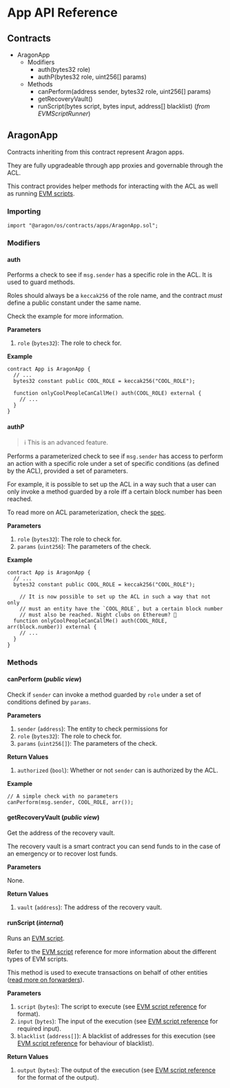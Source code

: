 # App API Reference

## Contracts

- AragonApp
  - Modifiers
    - auth(bytes32 role)
    - authP(bytes32 role, uint256[] params)
  - Methods
    - canPerform(address sender, bytes32 role, uint256[] params)
    - getRecoveryVault()
    - runScript(bytes script, bytes input, address[] blacklist) (*from EVMScriptRunner*)

## AragonApp

Contracts inheriting from this contract represent Aragon apps.

They are fully upgradeable through app proxies and governable through the ACL.

This contract provides helper methods for interacting with the ACL as well as running [EVM scripts](EVM_SCRIPTS.md).

### Importing

```
import "@aragon/os/contracts/apps/AragonApp.sol";
```

### Modifiers

#### auth

Performs a check to see if `msg.sender` has a specific role in the ACL. It is used to guard methods.

Roles should always be a `keccak256` of the role name, and the contract *must* define a public constant under the same name.

Check the example for more information.

**Parameters**

1. `role` (`bytes32`): The role to check for.

**Example**

```solidity
contract App is AragonApp {
  // ...
  bytes32 constant public COOL_ROLE = keccak256("COOL_ROLE");

  function onlyCoolPeopleCanCallMe() auth(COOL_ROLE) external {
    // ...
  }
}
```

#### authP

> ℹ️ This is an advanced feature.

Performs a parameterized check to see if `msg.sender` has access to perform an action with a specific role under a set of specific conditions (as defined by the ACL), provided a set of parameters.

For example, it is possible to set up the ACL in a way such that a user can only invoke a method guarded by a role iff a certain block number has been reached.

To read more on ACL parameterization, check the [spec](aragonOS.md#44-parameter-interpretation).

**Parameters**

1. `role` (`bytes32`): The role to check for.
2. `params` (`uint256`): The parameters of the check.

**Example**

```solidity
contract App is AragonApp {
  // ...
  bytes32 constant public COOL_ROLE = keccak256("COOL_ROLE");

	// It is now possible to set up the ACL in such a way that not only
	// must an entity have the `COOL_ROLE`, but a certain block number
	// must also be reached. Night clubs on Ethereum? 🤔
  function onlyCoolPeopleCanCallMe() auth(COOL_ROLE, arr(block.number)) external {
    // ...
  }
}
```

### Methods

#### canPerform (*public view*)

Check if `sender` can invoke a method guarded by `role` under a set of conditions defined by `params`.

**Parameters**

1. `sender` (`address`): The entity to check permissions for
2. `role` (`bytes32`): The role to check for.
3. `params` (`uint256[]`): The parameters of the check.

**Return Values**

1. `authorized` (`bool`): Whether or not `sender` can is authorized by the ACL.

**Example**

```solidity
// A simple check with no parameters
canPerform(msg.sender, COOL_ROLE, arr());
```

#### getRecoveryVault (*public view*)

Get the address of the recovery vault.

The recovery vault is a smart contract you can send funds to in the case of an emergency or to recover lost funds.

**Parameters**

None.

**Return Values**

1. `vault` (`address`): The address of the recovery vault.

#### runScript (*internal*)

Runs an [EVM script](#).

Refer to the [EVM script](#) reference for more information about the different types of EVM scripts.

This method is used to execute transactions on behalf of other entities ([read more on forwarders](#)).

**Parameters**

1. `script` (`bytes`): The script to execute (see [EVM script reference](#) for format).
2. `input` (`bytes`): The input of the execution (see [EVM script reference](#) for required input).
3. `blacklist` (`address[]`): A blacklist of addresses for this execution (see [EVM script reference](#) for behaviour of blacklist).

**Return Values**

1. `output` (`bytes`): The output of the execution (see [EVM script reference](#) for the format of the output).